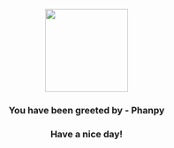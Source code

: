 <p align="center">
    <img src="https://raw.githubusercontent.com/PokeAPI/sprites/master/sprites/pokemon/231.png" width="150" height="150">
</p>
<h3 align="center">You have been greeted by - <b>Phanpy</b></h3>
<h3 align="center">Have a nice day!</h3>
